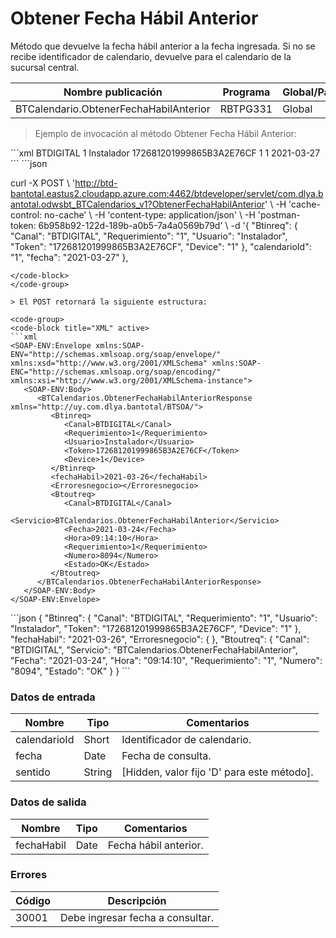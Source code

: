 # Obtener Fecha Hábil Anterior 

Método que devuelve la fecha hábil anterior a la fecha ingresada. Si no se recibe identificador de calendario, devuelve para el calendario de la sucursal central. 

Nombre publicación | Programa | Global/País 
--------- | ----------- | ----------- 
BTCalendario.ObtenerFechaHabilAnterior | RBTPG331 | Global 

> Ejemplo de invocación al método Obtener Fecha Hábil Anterior: 

<code-group> 
<code-block title="XML" active> 
```xml 
<soapenv:Envelope xmlns:soapenv="http://schemas.xmlsoap.org/soap/envelope/" xmlns:bts="http://uy.com.dlya.bantotal/BTSOA/"> 
   <soapenv:Header/> 
   <soapenv:Body> 
      <bts:BTCalendarios.ObtenerFechaHabilAnterior> 
         <bts:Btinreq> 
            <bts:Canal>BTDIGITAL</bts:Canal> 
            <bts:Requerimiento>1</bts:Requerimiento> 
            <bts:Usuario>Instalador</bts:Usuario> 
            <bts:Token>172681201999865B3A2E76CF</bts:Token> 
            <bts:Device>1</bts:Device> 
         </bts:Btinreq> 
         <bts:calendarioId>1</bts:calendarioId> 
         <bts:fecha>2021-03-27</bts:fecha> 
      </bts:BTCalendarios.ObtenerFechaHabilAnterior> 
   </soapenv:Body> 
</soapenv:Envelope> 
``` 
</code-block> 

<code-block title="JSON"> 
```json 

curl -X POST \ 
  'http://btd-bantotal.eastus2.cloudapp.azure.com:4462/btdeveloper/servlet/com.dlya.bantotal.odwsbt_BTCalendarios_v1?ObtenerFechaHabilAnterior' \ 
  -H 'cache-control: no-cache' \ 
  -H 'content-type: application/json' \ 
  -H 'postman-token: 6b958b92-122d-189b-a0b5-7a4a0569b79d' \ 
  -d '{ 
    "Btinreq": { 
      "Canal": "BTDIGITAL", 
      "Requerimiento": "1", 
      "Usuario": "Instalador", 
      "Token": "172681201999865B3A2E76CF", 
      "Device": "1" 
    }, 
	"calendarioId": "1", 
    "fecha": "2021-03-27" 
  }, 
``` 
</code-block> 
</code-group> 

> El POST retornará la siguiente estructura: 

<code-group> 
<code-block title="XML" active> 
```xml 
<SOAP-ENV:Envelope xmlns:SOAP-ENV="http://schemas.xmlsoap.org/soap/envelope/" xmlns:xsd="http://www.w3.org/2001/XMLSchema" xmlns:SOAP-ENC="http://schemas.xmlsoap.org/soap/encoding/" xmlns:xsi="http://www.w3.org/2001/XMLSchema-instance"> 
   <SOAP-ENV:Body> 
      <BTCalendarios.ObtenerFechaHabilAnteriorResponse xmlns="http://uy.com.dlya.bantotal/BTSOA/"> 
         <Btinreq> 
            <Canal>BTDIGITAL</Canal> 
            <Requerimiento>1</Requerimiento> 
            <Usuario>Instalador</Usuario> 
            <Token>172681201999865B3A2E76CF</Token> 
            <Device>1</Device> 
         </Btinreq> 
         <fechaHabil>2021-03-26</fechaHabil> 
         <Erroresnegocio></Erroresnegocio> 
         <Btoutreq> 
            <Canal>BTDIGITAL</Canal> 
            <Servicio>BTCalendarios.ObtenerFechaHabilAnterior</Servicio> 
            <Fecha>2021-03-24</Fecha> 
            <Hora>09:14:10</Hora> 
            <Requerimiento>1</Requerimiento> 
            <Numero>8094</Numero> 
            <Estado>OK</Estado> 
         </Btoutreq> 
      </BTCalendarios.ObtenerFechaHabilAnteriorResponse> 
   </SOAP-ENV:Body> 
</SOAP-ENV:Envelope> 
``` 
</code-block> 

<code-block title="JSON"> 
```json 
{ 
    "Btinreq": { 
      "Canal": "BTDIGITAL", 
      "Requerimiento": "1", 
      "Usuario": "Instalador", 
      "Token": "172681201999865B3A2E76CF", 
      "Device": "1" 
    }, 
    "fechaHabil": "2021-03-26", 
    "Erroresnegocio": { 
    }, 
    "Btoutreq": { 
      "Canal": "BTDIGITAL", 
      "Servicio": "BTCalendarios.ObtenerFechaHabilAnterior", 
      "Fecha": "2021-03-24", 
      "Hora": "09:14:10", 
      "Requerimiento": "1", 
      "Numero": "8094", 
      "Estado": "OK" 
    } 
  } 
``` 
</code-block> 
</code-group> 

### Datos de entrada 

Nombre | Tipo | Comentarios 
--------- | ----------- | ----------- 
calendarioId | Short | Identificador de calendario. 
fecha | Date | Fecha de consulta. 
sentido  | String | [Hidden, valor fijo 'D' para este método]. 

### Datos de salida 

Nombre | Tipo | Comentarios 
--------- | ----------- | ----------- 
fechaHabil | Date | Fecha hábil anterior. 

### Errores 

Código | Descripción 
--------- | ----------- 
30001 | Debe ingresar fecha a consultar. 

 
